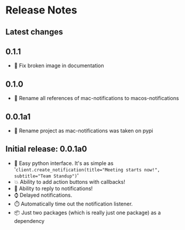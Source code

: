 # Release Notes

## Latest changes

## 0.1.1
- 📝 Fix broken image in documentation

## 0.1.0
- 🔧 Rename all references of mac-notifications to macos-notifications

## 0.0.1a1
- 🔧 Rename project as mac-notifications was taken on pypi

## Initial release: 0.0.1a0
- 🚀 Easy python interface. It's as simple as '`client.create_notification(title="Meeting starts now!", subtitle="Team Standup")`'
- 💥 Ability to add action buttons with callbacks!
- 📝 Ability to reply to notifications!
- ⌚ Delayed notifications.
- ⏱️ Automatically time out the notification listener.
- 📦 Just two packages (which is really just one package) as a dependency




